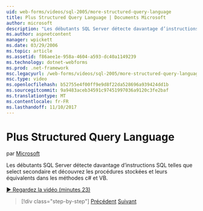 ```yaml
---
uid: web-forms/videos/sql-2005/more-structured-query-language
title: Plus Structured Query Language | Documents Microsoft
author: microsoft
description: "Les débutants SQL Server détecte davantage d’instructions SQL telles que select secondaire et découvrez les procédures stockées et leurs équivalents dans les méthodes c# et VB."
ms.author: aspnetcontent
manager: wpickett
ms.date: 03/29/2006
ms.topic: article
ms.assetid: f86aee1e-958a-4604-a593-dc40a1149239
ms.technology: dotnet-webforms
ms.prod: .net-framework
msc.legacyurl: /web-forms/videos/sql-2005/more-structured-query-language
msc.type: video
ms.openlocfilehash: b52755e4f00ff9e9d8f22da528696a939424dd1b
ms.sourcegitcommit: 9a9483aceb34591c97451997036a9120c3fe2baf
ms.translationtype: MT
ms.contentlocale: fr-FR
ms.lasthandoff: 11/10/2017
---
```

<a name="more-structured-query-language"></a>Plus Structured Query Language
====================
par [Microsoft](https://github.com/microsoft)

Les débutants SQL Server détecte davantage d’instructions SQL telles que select secondaire et découvrez les procédures stockées et leurs équivalents dans les méthodes c# et VB.

[&#9654; Regardez la vidéo (minutes 23)](https://channel9.msdn.com/Blogs/ASP-NET-Site-Videos/more-structured-query-language)

>[!div class="step-by-step"]
[Précédent](manipulating-database-data.md)
[Suivant](understanding-security-and-network-connectivity.md)
